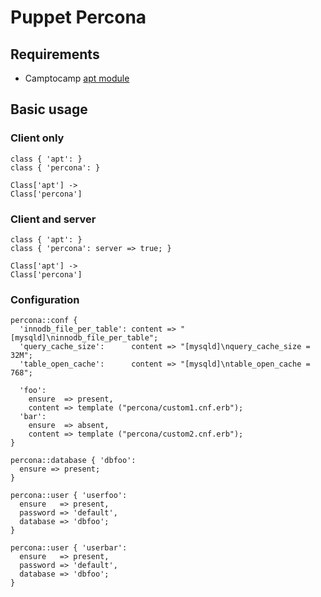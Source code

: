 # Puppet Percona

## Requirements

* Camptocamp [apt module]

## Basic usage

### Client only
    class { 'apt': }
    class { 'percona': }

    Class['apt'] ->
    Class['percona']

### Client and server
    class { 'apt': }
    class { 'percona': server => true; }

    Class['apt'] ->
    Class['percona']

### Configuration
    percona::conf {
      'innodb_file_per_table': content => "[mysqld]\ninnodb_file_per_table";
      'query_cache_size':      content => "[mysqld]\nquery_cache_size = 32M";
      'table_open_cache':      content => "[mysqld]\ntable_open_cache = 768";

      'foo':
        ensure  => present,
        content => template ("percona/custom1.cnf.erb");
      'bar':
        ensure  => absent,
        content => template ("percona/custom2.cnf.erb");
    }

    percona::database { 'dbfoo':
      ensure => present;
    }

    percona::user { 'userfoo':
      ensure   => present,
      password => 'default',
      database => 'dbfoo';
    }

    percona::user { 'userbar':
      ensure   => present,
      password => 'default',
      database => 'dbfoo';
    }

[apt module]: https://github.com/camptocamp/puppet-apt


